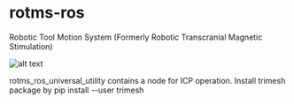 # rotms-ros
Robotic Tool Motion System (Formerly Robotic Transcranial Magnetic Stimulation)

![alt text](https://github.com/bingogome/documents/blob/main/rotms-robot-ros/maindiagram.drawio.png)

rotms_ros_universal_utility contains a node for ICP operation. Install trimesh package by pip install --user trimesh
